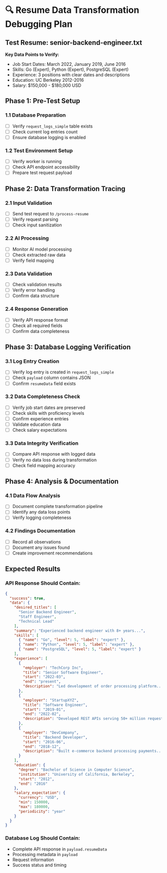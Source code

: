 # 🔍 Resume Data Transformation Debugging Plan

## Test Resume: senior-backend-engineer.txt

**Key Data Points to Verify:**

- Job Start Dates: March 2022, January 2019, June 2016
- Skills: Go (Expert), Python (Expert), PostgreSQL (Expert)
- Experience: 3 positions with clear dates and descriptions
- Education: UC Berkeley 2012-2016
- Salary: $150,000 - $180,000 USD

## Phase 1: Pre-Test Setup

### 1.1 Database Preparation

- [ ] Verify `request_logs_simple` table exists
- [ ] Check current log entries count
- [ ] Ensure database logging is enabled

### 1.2 Test Environment Setup

- [ ] Verify worker is running
- [ ] Check API endpoint accessibility
- [ ] Prepare test request payload

## Phase 2: Data Transformation Tracing

### 2.1 Input Validation

- [ ] Send test request to `/process-resume`
- [ ] Verify request parsing
- [ ] Check input sanitization

### 2.2 AI Processing

- [ ] Monitor AI model processing
- [ ] Check extracted raw data
- [ ] Verify field mapping

### 2.3 Data Validation

- [ ] Check validation results
- [ ] Verify error handling
- [ ] Confirm data structure

### 2.4 Response Generation

- [ ] Verify API response format
- [ ] Check all required fields
- [ ] Confirm data completeness

## Phase 3: Database Logging Verification

### 3.1 Log Entry Creation

- [ ] Verify log entry is created in `request_logs_simple`
- [ ] Check `payload` column contains JSON
- [ ] Confirm `resumeData` field exists

### 3.2 Data Completeness Check

- [ ] Verify job start dates are preserved
- [ ] Check skills with proficiency levels
- [ ] Confirm experience entries
- [ ] Validate education data
- [ ] Check salary expectations

### 3.3 Data Integrity Verification

- [ ] Compare API response with logged data
- [ ] Verify no data loss during transformation
- [ ] Check field mapping accuracy

## Phase 4: Analysis & Documentation

### 4.1 Data Flow Analysis

- [ ] Document complete transformation pipeline
- [ ] Identify any data loss points
- [ ] Verify logging completeness

### 4.2 Findings Documentation

- [ ] Record all observations
- [ ] Document any issues found
- [ ] Create improvement recommendations

## Expected Results

### API Response Should Contain:

```json
{
  "success": true,
  "data": {
    "desired_titles": [
      "Senior Backend Engineer",
      "Staff Engineer",
      "Technical Lead"
    ],
    "summary": "Experienced backend engineer with 8+ years...",
    "skills": [
      { "name": "Go", "level": 5, "label": "expert" },
      { "name": "Python", "level": 5, "label": "expert" },
      { "name": "PostgreSQL", "level": 5, "label": "expert" }
    ],
    "experience": [
      {
        "employer": "TechCorp Inc",
        "title": "Senior Software Engineer",
        "start": "2022-03",
        "end": "present",
        "description": "Led development of order processing platform..."
      },
      {
        "employer": "StartupXYZ",
        "title": "Software Engineer",
        "start": "2019-01",
        "end": "2022-02",
        "description": "Developed REST APIs serving 50+ million requests..."
      },
      {
        "employer": "DevCompany",
        "title": "Backend Developer",
        "start": "2016-06",
        "end": "2018-12",
        "description": "Built e-commerce backend processing payments..."
      }
    ],
    "education": {
      "degree": "Bachelor of Science in Computer Science",
      "institution": "University of California, Berkeley",
      "start": "2012",
      "end": "2016"
    },
    "salary_expectation": {
      "currency": "USD",
      "min": 150000,
      "max": 180000,
      "periodicity": "year"
    }
  }
}
```

### Database Log Should Contain:

- Complete API response in `payload.resumeData`
- Processing metadata in `payload`
- Request information
- Success status and timing
